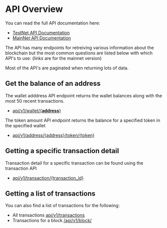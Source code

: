 # API Overview

You can read the full API documentation here:

* [TestNet API Documentation](https://testnet.axentro.io)
* [MainNet API Documentation](https://mainnet.axentro.io)

The API has many endpoints for retreiving various information about the blockchain but the most common questions are listed below with which API's to use: (links are for the mainnet version)

Most of the API's are paginated when returning lots of data.

## Get the balance of an address

The wallet adddress API endpoint returns the wallet balances along with the most 50 recent transactions.

* [api/v1/wallet/{**address**}](http://mainnet.axentro.io/#/get~wallet~address)

The token amount API endpoint returns the balance for a specified token in the specified wallet

* [api/v1/address/{address}/token/{token}](http://mainnet.axentro.io/#/get~address~address~token~token)

## Getting a specific transaction detail

Transaction detail for a specific transaction can be found using the transaction API

* [api/v1/transaction/{transaction_id}](http://mainnet.axentro.io/#/get~transaction~id)

## Getting a list of transactions

You can also find a list of transactions for the following:

* All transactions [api/v1/transactions](http://mainnet.axentro.io/#/get~transactions)
* Transactions for a block [/api/v1/block/](http://mainnet.axentro.io/#/get~block~index~transactions)
